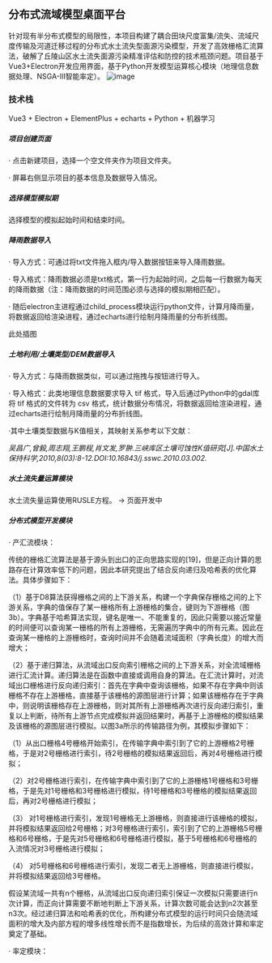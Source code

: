 ## 分布式流域模型桌面平台

针对现有半分布式模型的局限性，本项目构建了耦合田块尺度富集/流失、流域尺度传输及河道迁移过程的分布式水土流失型面源污染模型，开发了高效栅格汇流算法，破解了丘陵山区水土流失面源污染精准评估和防控的技术瓶颈问题。项目基于Vue3+Electron开发应用界面，基于Python开发模型运算核心模块（地理信息数据处理、NSGA-III智能率定）。
![image]([preview/flowcharts.jpg](https://github.com/OstrichZkh/nps_model/blob/main/preview/DEM.jpg?raw=true))

### 技术栈

Vue3 + Electron + ElementPlus + echarts + Python + 机器学习

##### 项目创建页面

· 点击新建项目，选择一个空文件夹作为项目文件夹。

· 屏幕右侧显示项目的基本信息及数据导入情况。

##### 选择模型模拟期

选择模型的模拟起始时间和结束时间。

##### 降雨数据导入

· 导入方式：可通过将txt文件拖入框内/导入数据按钮来导入降雨数据。

· 导入格式：降雨数据必须是txt格式，第一行为起始时间，之后每一行数据为每天的降雨数据（注：降雨数据的时间范围必须与选择的模拟期相匹配）。

· 随后electron主进程通过child_process模块运行python文件，计算月降雨量，将数据返回给渲染进程，通过echarts进行绘制月降雨量的分布折线图。

此处插图

##### 土地利用/土壤类型/DEM数据导入

· 导入方式：与降雨数据类似，可以通过拖拽与按钮进行导入。

· 导入格式：此类地理信息数据要求导入 tif 格式，导入后通过Python中的gdal库将 tif 格式的文件转为 csv 格式，统计数据分布情况，将数据返回给渲染进程，通过echarts进行绘制月降雨量的分布折线图。

·其中土壤类型数据与K值相关，其映射关系参考以下文献：

*吴昌广,曾毅,周志翔,王鹏程,肖文发,罗翀.三峡库区土壤可蚀性K值研究[J].中国水土保持科学,2010,8(03):8-12.DOI:10.16843/j.sswc.2010.03.002.*

##### 水土流失量运算模块

水土流失量运算使用RUSLE方程。 -> 页面开发中

##### 分布式模型开发模块

· 产汇流模块：


传统的栅格汇流算法是基于源头到出口的正向思路实现的[19]，但是正向计算的思路存在计算效率低下的问题，因此本研究提出了结合反向递归及哈希表的优化算法。具体步骤如下：

（1）基于D8算法获得栅格之间的上下游关系，构建一个字典保存栅格之间的上下游关系，字典的值保存了某一栅格所有上游栅格的集合，键则为下游栅格（图3b）。字典基于哈希算法实现，键名是唯一、不能重复的，因此只需要以接近常量的时间便可以查询某一栅格的所有上游栅格，无需遍历字典中的所有元素。因此在查询某一栅格的上游栅格时，查询时间并不会随着流域面积（字典长度）的增大而增大；

（2）基于递归算法，从流域出口反向索引栅格之间的上下游关系，对全流域栅格进行汇流计算。递归算法是在函数中直接或调用自身的算法。在汇流计算时，对流域出口栅格进行反向递归索引：首先在字典中查询该栅格，如果不存在字典中则该栅格不存在上游栅格，直接基于该栅格的源图层进行计算；如果该栅格存在于字典中，则说明该栅格存在上游栅格，则对其所有上游栅格再次进行反向递归索引，重复以上判断，待所有上游节点完成模拟并返回结果时，再基于上游栅格的模拟结果及该栅格的源图层进行模拟。以图3a所示的传输路径为例，其模拟步骤如下：

（1）从出口栅格4号栅格开始索引，在传输字典中索引到了它的上游栅格2号栅格，于是对2号栅格进行索引，待2号栅格的模拟结果返回后，再对4号栅格进行模拟；

（2）对2号栅格进行索引，在传输字典中索引到了它的上游栅格1号栅格和3号栅格，于是先对1号栅格和3号栅格进行模拟，待1号栅格和3号栅格的模拟结果返回后，再对2号栅格进行模拟；

（3） 对1号栅格进行索引，发现1号栅格无上游栅格，则直接进行该栅格的模拟，并将模拟结果返回给2号栅格；对3号栅格进行索引，索引到了它的上游栅格5号栅格和6号栅格，于是先对5号栅格和6号栅格进行模拟，基于5号栅格和6号栅格的入流情况对3号栅格进行模拟；

（4） 对5号栅格和6号栅格进行索引，发现二者无上游栅格，则直接进行模拟，并将模拟结果返回给3号栅格。

假设某流域一共有n个栅格，从流域出口反向递归索引保证一次模拟只需要进行n次计算，而正向计算需要不断地判断上下游关系，计算次数可能会达到n2次甚至n3次。经过递归算法和哈希表的优化，所构建分布式模型的运行时间只会随流域面积的增大及内部方程的增多线性增长而不是指数增长，为后续的高效计算和率定奠定了基础。

· 率定模块：
